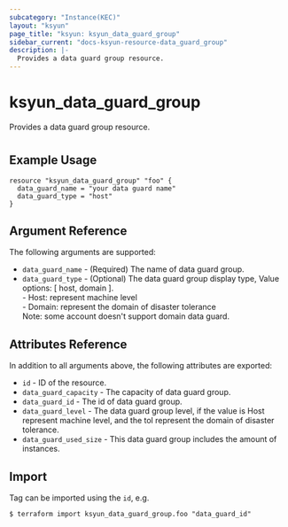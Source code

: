 ```yaml
---
subcategory: "Instance(KEC)"
layout: "ksyun"
page_title: "ksyun: ksyun_data_guard_group"
sidebar_current: "docs-ksyun-resource-data_guard_group"
description: |-
  Provides a data guard group resource.
---
```


# ksyun_data_guard_group

Provides a data guard group resource.

#

## Example Usage

```hcl
resource "ksyun_data_guard_group" "foo" {
  data_guard_name = "your data guard name"
  data_guard_type = "host"
}
```

## Argument Reference

The following arguments are supported:

* `data_guard_name` - (Required) The name of data guard group.
* `data_guard_type` - (Optional) The data guard group display type, Value options: [ host, domain ]. <br> - Host: represent machine level <br> - Domain: represent the domain of disaster tolerance <br> Note: some account doesn't support domain data guard.

## Attributes Reference

In addition to all arguments above, the following attributes are exported:

* `id` - ID of the resource.
* `data_guard_capacity` - The capacity of data guard group.
* `data_guard_id` - The id of data guard group.
* `data_guard_level` - The data guard group level, if the value is Host represent machine level, and the tol represent the domain of disaster tolerance.
* `data_guard_used_size` - This data guard group includes the amount of instances.


## Import

Tag can be imported using the `id`, e.g.

```
$ terraform import ksyun_data_guard_group.foo "data_guard_id"
```

